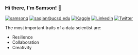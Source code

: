 ### Hi there, I'm Samson! 👋

<!--
**samsonq/samsonq** is a ✨ _special_ ✨ repository because its `README.md` (this file) appears on your GitHub profile.

Here are some ideas to get you started:

- 🔭 I’m currently working on ...
- 🌱 I’m currently learning ...
- 👯 I’m looking to collaborate on ...
- 🤔 I’m looking for help with ...
- 💬 Ask me about ...
- 📫 How to reach me: ...
- 😄 Pronouns: ...
- ⚡ Fun fact: ...
-->

[![samsonq](https://img.shields.io/static/v1?label=samsonq&message=%20&color=yellow&logo=&style=flat-square&logoColor=white)](https://samsonq.com/)
[![saqian@ucsd.edu](https://img.shields.io/static/v1?label=saqian@ucsd.edu&message=%20&color=red&logo=gmail&style=flat-square&logoColor=white)](mailto:saqian@ucsd.edu)
[![Kaggle](https://img.shields.io/static/v1?label=Kaggle&message=%20&color=1ca0f1&logo=Kaggle&style=flat-square&logoColor=white)](https://www.kaggle.com/samsonqian)
[![Linkedin](https://img.shields.io/static/v1?label=Linkedin&message=%20&color=0e76a8&logo=Linkedin&style=flat-square&logoColor=white)](https://www.linkedin.com/in/samsonq)
[![Twitter](https://img.shields.io/static/v1?label=Twitter&message=%20&color=1ca0f1&logo=Twitter&style=flat-square&logoColor=white)](https://www.twitter.com/samsonqian)

The most important traits of a data scientist are:

- Resilience
- Collaboration
- Creativity

<!--
<table><tr><td valign="top" width="50%">

### About me

- :notebook: I'm a software engineer
- :pushpin: Interests: **Machine Learning**, **Data Science**, IoT, **Web Applications**
- :computer: Languages and Tools: <img height="30" src="https://raw.githubusercontent.com/burnpiro/burnpiro/master/images/tf-logo.png" /><img height="30" src="https://raw.githubusercontent.com/burnpiro/burnpiro/master/images/python.png" /><img style="line-height: 20" height="30" src="https://raw.githubusercontent.com/burnpiro/burnpiro/master/images/javascript.png" /><img height="30" src="https://raw.githubusercontent.com/burnpiro/burnpiro/master/images/nodejs.png" /><img height="30" src="https://raw.githubusercontent.com/burnpiro/burnpiro/master/images/ubuntu.png" /><img height="30" src="https://raw.githubusercontent.com/burnpiro/burnpiro/master/images/github.png" />
- :microscope: If you want to check my recent project/talks/staff check out [My Work](https://erdem.pl/pages/work) section on the website
- :bicyclist: When not working/learning I'm probably on the bike... somewhere

</td><td valign="top" width="50%">
<!--
### On my blog
<!-- blog starts -->
  <!--
* [DengAI - Data preprocessing](https://erdem.pl/2020/08/deng-ai-data-preprocessing) - Aug 03 2020
* [DengAI - How to approach Data Science competitions? (EDA)](https://erdem.pl/2020/07/deng-ai-how-to-approach-data-science-competitions-eda) - Jul 31 2020
* [Evolution of Extreme Learning Machines](https://erdem.pl/2020/07/evolution-of-extreme-learning-machines) - Jul 23 2020
* [Finding correlations in time series data](https://erdem.pl/2020/06/finding-correlations-in-time-series-data) - Jun 28 2020
* [Introduction to Extreme Learning Machines](https://erdem.pl/2020/05/introduction-to-extreme-learning-machines) - May 13 2020
<!-- blog ends -->
<!--
More on [erdem.pl](https://erdem.pl/) or [Medium](https://medium.com/@kemalpiro)
</td></tr></table>
-->
